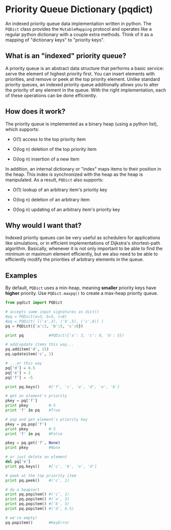 Priority Queue Dictionary (pqdict)
=========================

An indexed priority queue data implementation written in python. The `PQDict` class provides the `MutableMapping` protocol and operates like a regular python dictionary with a couple extra methods. Think of it as a mapping of "dictionary keys" to "priority keys".

## What is an "indexed" priority queue?
A priority queue is an abstract data structure that performs a basic service: serve the element of highest priority first. You can insert elements with priorities, and remove or peek at the top priority element. Unlike standard priority queues, an indexed priority queue additionally allows you to alter the priority of any element in the queue. With the right implementation, each of these operations can be done efficiently.

## How does it work?
The priority queue is implemented as a binary heap (using a python list), which supports:  

- O(1) access to the top priority item

- O(log n) deletion of the top priority item

- O(log n) insertion of a new item

In addition, an internal dictionary or "index" maps items to their position in the heap. This index is synchronized with the heap as the heap is manipulated. As a result, `PQDict` also supports:     

- O(1) lookup of an arbitrary item's priority key

- O(log n) deletion of an arbitrary item     

- O(log n) updating of an arbitrary item's priority key

## Why would I want that?
Indexed priority queues can be very useful as schedulers for applications like simulations, or in efficient implementations of Dijkstra's shortest-path algorithm. Basically, whenever it is not only important to be able to find the minimum or maximum element efficiently, but we also need to be able to efficiently modify the priorities of arbitrary elements in the queue.

## Examples
By default, `PQDict` uses a min-heap, meaning **smaller** priority keys have **higher** priority. Use `PQDict.maxpq()` to create a max-heap priority queue.

```python
from pqdict import PQDict

# accepts same input signatures as dict()
#pq = PQDict(a=3, b=5, c=8)
#pq = PQDict( [('a',3), ('b',5), ('c',8)] )
pq = PQDict({'a':3, 'b':5, 'c':8})          

print pq           #PQDict({'a': 3, 'c': 8, 'b': 5})
```

```python
# add/update items this way...
pq.additem('d', 15)
pq.updateitem('c', 1)

# ...or this way
pq['d'] = 6.5
pq['e'] = 2
pq['f'] = -5

print pq.keys()    #['f', 'c', 'a', 'd', 'e', 'b']
```


```python
# get an element's priority
pkey = pq['f']
print pkey         #-5
print 'f' in pq    #True

# pop and get element's priority key
pkey = pq.pop('f')
print pkey         #-5
print 'f' in pq    #False

pkey = pq.get('f', None)
print pkey         #None

# or just delete an element
del pq['e']
print pq.keys()    #['c', 'b', 'a', 'd']
```

```python
# peek at the top priority item
print pq.peek()    #('c', 1)
```

```python
# do a heapsort
print pq.popitem() #('c', 1)
print pq.popitem() #('a', 3)
print pq.popitem() #('b', 5)
print pq.popitem() #('d', 6.5)
```


```python
# we're empty!
pq.popitem()       #KeyError
```

